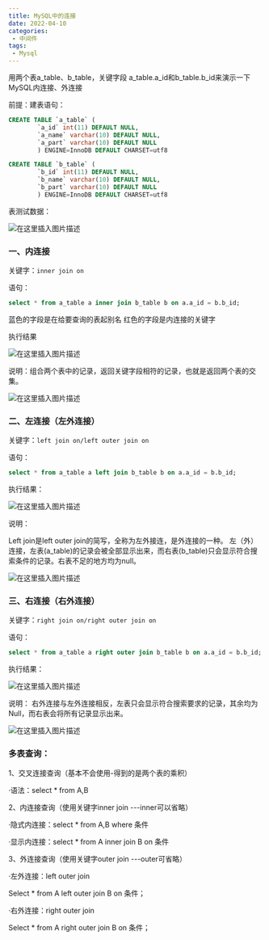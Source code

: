 ```yaml
---
title: MySQL中的连接
date: 2022-04-10
categories:
 - 中间件
tags:
 - Mysql
---
```


用两个表a_table、b_table，关键字段 a_table.a_id和b_table.b_id来演示一下MySQL内连接、外连接

前提：建表语句：

```sql
CREATE TABLE `a_table` (
        `a_id` int(11) DEFAULT NULL,
        `a_name` varchar(10) DEFAULT NULL,
        `a_part` varchar(10) DEFAULT NULL
        ) ENGINE=InnoDB DEFAULT CHARSET=utf8

CREATE TABLE `b_table` (
        `b_id` int(11) DEFAULT NULL,
        `b_name` varchar(10) DEFAULT NULL,
        `b_part` varchar(10) DEFAULT NULL
        ) ENGINE=InnoDB DEFAULT CHARSET=utf8
```

表测试数据：

![在这里插入图片描述](https://img-blog.csdnimg.cn/9b06c43d7d1f4e34a68352daa3e7b31b.png)

### 一、内连接

关键字：`inner join on`

语句：
```sql
select * from a_table a inner join b_table b on a.a_id = b.b_id;
```

蓝色的字段是在给要查询的表起别名
红色的字段是内连接的关键字

执行结果

![在这里插入图片描述](https://img-blog.csdnimg.cn/c8dc9bb7b44b401581313732bf4229ce.png)

说明：组合两个表中的记录，返回关键字段相符的记录，也就是返回两个表的交集。

![在这里插入图片描述](https://img-blog.csdnimg.cn/724f7ec22d9b4e14b0ba03f86a9592ba.png)

### 二、左连接（左外连接）

关键字：`left join on/left outer join on`

语句：
```sql
select * from a_table a left join b_table b on a.a_id = b.b_id;
```

执行结果：

![在这里插入图片描述](https://img-blog.csdnimg.cn/c127cf58427345c9811c74118b8afb26.png)

说明：

Left join是left outer join的简写，全称为左外接连，是外连接的一种。
左（外）连接，左表(a_table)的记录会被全部显示出来，而右表(b_table)只会显示符合搜索条件的记录。右表不足的地方均为null。

![在这里插入图片描述](https://img-blog.csdnimg.cn/d29336ebc8e4497eb451a904d9bd8d78.png)

### 三、右连接（右外连接）

关键字：`right join on/right outer join on`

语句：
```sql
select * from a_table a right outer join b_table b on a.a_id = b.b_id;
```

执行结果：

![在这里插入图片描述](https://img-blog.csdnimg.cn/3c87a53a5561435c86a610fd37f004d1.png)

说明：
右外连接与左外连接相反，左表只会显示符合搜索要求的记录，其余均为Null，而右表会将所有记录显示出来。

![在这里插入图片描述](https://img-blog.csdnimg.cn/99a8ccffc0384686ac97471ab781dcd3.png)

### 多表查询：

1、交叉连接查询（基本不会使用-得到的是两个表的乘积）

·语法：select * from A,B

2、内连接查询（使用关键字inner join  ---inner可以省略）

·隐式内连接：select * from A,B where 条件

·显示内连接：select * from A inner join B on 条件

3、外连接查询（使用关键字outer join  ---outer可省略）

·左外连接：left outer join

Select * from A left outer join B on 条件；

·右外连接：right outer join

Select * from A right outer join B on 条件；
